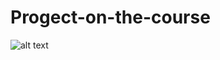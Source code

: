 # Progect-on-the-course
![alt text](https://images.pexels.com/photos/574070/pexels-photo-574070.jpeg?auto=compress&cs=tinysrgb&w=1260&h=750&dpr=2)
